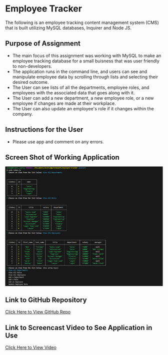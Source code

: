 # Employee Tracker
The following is an employee tracking content management system (CMS) that is built utilizing MySQL databases, Inquirer and Node JS.

## Purpose of Assignment
 - The main focus of this assignment was working with MySQL to make an employee tracking database for a small buisness that was user friendly to non-developers.
 - The application runs in the command line, and users can see and manipulate employee data by scrolling through lists and selecting their desired outcome.
 - The User can see lists of all the departments, employee roles, and employees with the associated data that goes along with it.
 - The User can add a new department, a new employee role, or a new employee if changes are made at their workplace.
 - The User can also update an employee's role if it changes within the company.

## Instructions for the User
 - Please use app and comment on any errors.

## Screen Shot of Working Application
<img src="./assets/employee-tracker.png" alt="screenshot of app being run in VS code"/>

## Link to GitHub Repository
[Click Here to View GitHub Repo](https://github.com/Aidan-Windebank/employee-tracker)

## Link to Screencast Video to See Application in Use
[Click Here to View Video](https://drive.google.com/file/d/1NP1BDkCGm5SsnyyjduInSxksP2AAp2ZV/view)